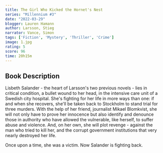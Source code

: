 ```yaml
---
title: The Girl Who Kicked the Hornet's Nest
series: "Millennium #3"
date: "2022-03-29"
blogger: Lauren Hamann
author: Larsson, Stieg
narrator: Vance, Simon
tags: ['Fiction', 'Mystery', 'Thriller', 'Crime']
image: 1.jpg
rating: 5
score: 96
time: 20h15m
---
```




## Book Description

Lisbeth Salander - the heart of Larsson's two previous novels - lies in critical condition, a bullet wound to her head, in the intensive care unit of a Swedish city hospital. She's fighting for her life in more ways than one: if and when she recovers, she'll be taken back to Stockholm to stand trial for three murders. With the help of her friend, journalist Mikael Blomkvist, she will not only have to prove her innocence but also identify and denounce those in authority who have allowed the vulnerable, like herself, to suffer abuse and violence. And, on her own, she will plot revenge - against the man who tried to kill her, and the corrupt government institutions that very nearly destroyed her life.

Once upon a time, she was a victim. Now Salander is fighting back.